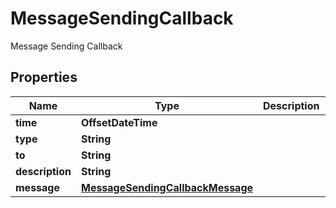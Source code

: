 

# MessageSendingCallback

Message Sending Callback

## Properties

| Name | Type | Description | Notes |
|------------ | ------------- | ------------- | -------------|
|**time** | **OffsetDateTime** |  |  |
|**type** | **String** |  |  |
|**to** | **String** |  |  |
|**description** | **String** |  |  |
|**message** | [**MessageSendingCallbackMessage**](MessageSendingCallbackMessage.md) |  |  |



